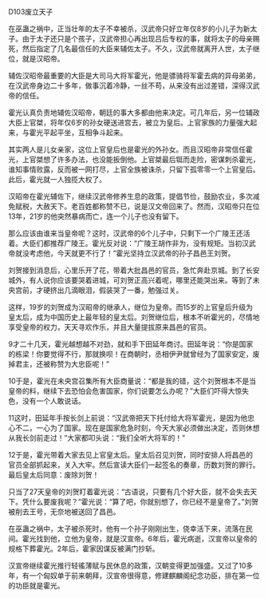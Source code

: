 D103废立天子

在巫蛊之祸中，正当壮年的太子不幸被杀，汉武帝只好立年仅8岁的小儿子为新太子。由于太子还只是个孩子，汉武帝担心再出现吕后专权的事，就将太子的母亲赐死，然后指定了几名最信任的大臣来辅佐太子。不久，汉武帝就离开人世，太子继位，就是汉昭帝。

辅佐汉昭帝最重要的大臣是大司马大将军霍光，他是骠骑将军霍去病的异母弟弟，在汉武帝身边二十多年，做事沉着冷静，一丝不苟，从来没有出过差错，深得汉武帝的信任。

霍光认真负责地辅佐汉昭帝，朝廷的事大多都由他来决定。可几年后，另一位辅政大臣上官桀，将年仅6岁的孙女硬送进宫去，被立为皇后。上官家族的力量强大起来，与霍光平起平坐，互相争斗起来。

其实两人是儿女亲家，这位上官皇后也是霍光的外孙女。而且汉昭帝非常信任霍光，上官桀想了许多办法，也没能扳倒他。上官桀最后铤而走险，密谋刺杀霍光，谁知事情败露，反而被一网打尽，上官全族被诛杀，只留下孤零零一个上官皇后。此后，霍光就一人独揽大权了。

汉昭帝在霍光辅佐下，继续汉武帝修养生息的政策，提倡节俭，鼓励农业，多次减免赋税，大赦天下。老百姓都称赞不已，说是汉文帝回来了。然而，汉昭帝只在位13年，21岁的他突然暴病而亡，连一个儿子也没有留下。

那么应该由谁来当皇帝呢？这时，汉武帝的6个儿子中，只剩下一个广陵王还活着。大臣们都推荐广陵王。霍光反对说：“广陵王胡作非为，没有规矩。当初汉武帝就没考虑他，今天就更不行了！”霍光坚持立汉武帝的孙子昌邑王刘贺。

刘贺接到消息后，心里乐开了花，带着大批昌邑的官员，急忙奔赴京城。到了长安城外，有人说你应该要哭着进城，可刘贺正高兴着呢，哪里还能哭出来。等到了未央宫前，才硬挤出几滴眼泪，假装哭了一番，勉强过关。

这样，19岁的刘贺成为汉昭帝的继承人，继位为皇帝。而15岁的上官皇后升级为皇太后，成为中国历史上最年轻的皇太后。刘贺继位后，根本不听霍光的，尽情地享受皇帝的权力，天天寻欢作乐，并且大量提拔原来昌邑的官员。

9才二十几天，霍光越想越不对劲，就和手下田延年商讨。田延年说：“你是国家的栋梁！你要觉得不行，那就换呗！在商朝时，丞相伊尹就曾经为了国家安定，废掉君主，还被称赞为大忠臣呢！”

10于是，霍光在未央宫召集所有大臣商量说：“都是我的错，这个刘贺根本不是当皇帝的料，继续下去恐怕会危害国家，你们说要怎么办呢？”大臣们吓得大惊失色，没有一个人敢说话。

11这时，田延年手按长剑上前说：“汉武帝把天下托付给大将军霍光，是因为他忠心不二，一心为了国家。现在是国家危急时刻，今天大家必须做出决定，否则休想从我长剑前走过！”大家都叩头说：“我们全听大将军的！”

12于是，霍光带着大家去见上官皇太后。皇太后召见刘贺，同时安排人将昌邑的官员全部抓起来，关入大牢。然后宣读大臣们一起签名的奏章，历数刘贺的罪行。最后皇太后同意：废除刘贺！

只当了27天皇帝的刘贺盯着霍光说：“古语说，只要有几个好大臣，就不会失去天下。凭什么要废我呢？”霍光说：“算了吧，你就别想了，你已经不是皇帝了。”刘贺被削去王号，无奈地被送回了昌邑。

在巫蛊之祸中，太子被杀死时，他有一个孙子刚刚出生，侥幸活下来，流落在民间。霍光找到他，立他为皇帝，就是汉宣帝。6年后，霍光病逝，汉宣帝以皇帝的规格下葬霍光。2年后，霍家因谋反被满门抄斩。

汉宣帝继续霍光推行轻徭薄赋与民休息的政策，汉朝变得更加强盛。又过了10多年，有一个匈奴单于前来朝拜，汉宣帝很得意，修建麒麟阁纪念功臣，排在第一位的功臣就是霍光。



